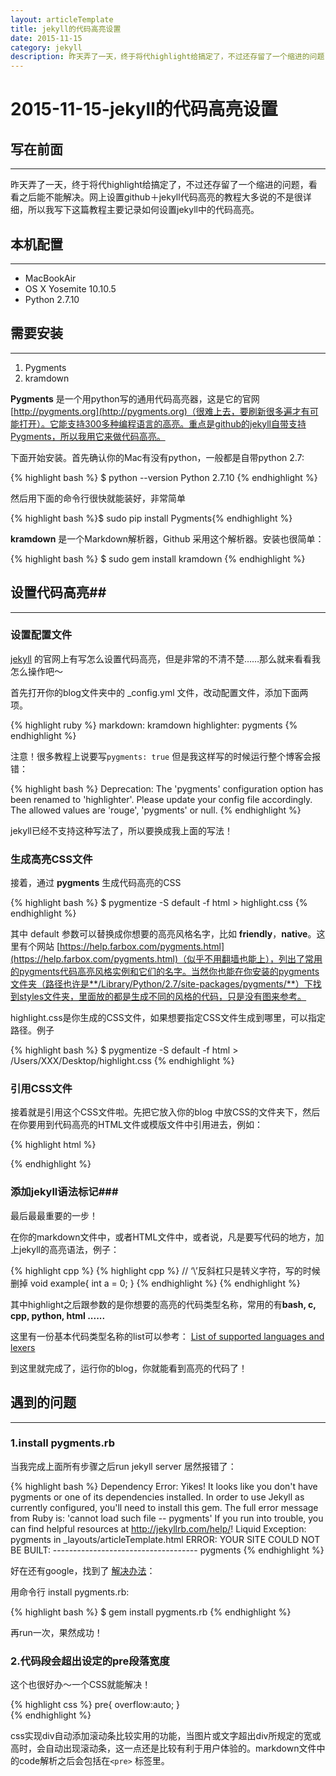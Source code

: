 ```yaml
---
layout: articleTemplate
title: jekyll的代码高亮设置
date: 2015-11-15
category: jekyll
description: 昨天弄了一天，终于将代highlight给搞定了，不过还存留了一个缩进的问题，看看之后能不能解决。网上设置github＋jekyll代码高亮的教程大多说的不是很详细，所以我写下这篇教程主要记录如何设置jekyll中的代码高亮。
---
```



# 2015-11-15-jekyll的代码高亮设置 #


## 写在前面 ##

----------

昨天弄了一天，终于将代highlight给搞定了，不过还存留了一个缩进的问题，看看之后能不能解决。网上设置github＋jekyll代码高亮的教程大多说的不是很详细，所以我写下这篇教程主要记录如何设置jekyll中的代码高亮。

## 本机配置 ##

----------

 - MacBookAir
 - OS X Yosemite 10.10.5
 - Python 2.7.10

## 需要安装 ##

----------

 1. Pygments
 2. kramdown

**Pygments** 是一个用python写的通用代码高亮器，这是它的官网 [http://pygments.org](http://pygments.org)（很难上去，要刷新很多遍才有可能打开）。它能支持300多种编程语言的高亮。重点是github的jekyll自带支持Pygments，所以我用它来做代码高亮。

下面开始安装。首先确认你的Mac有没有python，一般都是自带python 2.7:

{% highlight bash %}
$ python --version
Python 2.7.10
{% endhighlight %}
    
然后用下面的命令行很快就能装好，非常简单

{% highlight bash %}$ sudo pip install Pygments{% endhighlight %}

**kramdown** 是一个Markdown解析器，Github 采用这个解析器。安装也很简单：

{% highlight bash %}
$ sudo gem install kramdown
{% endhighlight %}



## 设置代码高亮##

----------

### 设置配置文件 ###

[jekyll](http://jekyllrb.com/docs/templates/) 的官网上有写怎么设置代码高亮，但是非常的不清不楚……那么就来看看我怎么操作吧～

首先打开你的blog文件夹中的 _config.yml 文件，改动配置文件，添加下面两项。

{% highlight ruby %}
markdown: kramdown
highlighter: pygments
{% endhighlight %}

注意！很多教程上说要写`pygments: true` 但是我这样写的时候运行整个博客会报错：

{% highlight bash %}
Deprecation: The 'pygments' configuration option has been renamed to 'highlighter'. Please update your config file accordingly. The allowed values are 'rouge', 'pygments' or null.
{% endhighlight %}

jekyll已经不支持这种写法了，所以要换成我上面的写法！

### 生成高亮CSS文件 ###

接着，通过 **pygments** 生成代码高亮的CSS

{% highlight bash %}
$ pygmentize -S default -f html > highlight.css
{% endhighlight %}

其中 default 参数可以替换成你想要的高亮风格名字，比如 **friendly**，**native**。这里有个网站 [https://help.farbox.com/pygments.html](https://help.farbox.com/pygments.html)（似乎不用翻墙也能上），列出了常用的pygments代码高亮风格实例和它们的名字。当然你也能在你安装的pygments文件夹（路径也许是**/Library/Python/2.7/site-packages/pygments/**）下找到styles文件夹，里面放的都是生成不同的风格的代码，只是没有图来参考。

highlight.css是你生成的CSS文件，如果想要指定CSS文件生成到哪里，可以指定路径。例子

{% highlight bash %}
$ pygmentize -S default -f html > /Users/XXX/Desktop/highlight.css
{% endhighlight %}

### 引用CSS文件 ###

接着就是引用这个CSS文件啦。先把它放入你的blog 中放CSS的文件夹下，然后在你要用到代码高亮的HTML文件或模版文件中引用进去，例如：

{% highlight html %}
<link rel="stylesheet" type="text/css" href="../../stylesheets/pygments.css" />
{% endhighlight %}

### 添加jekyll语法标记###

最后最最重要的一步！

在你的markdown文件中，或者HTML文件中，或者说，凡是要写代码的地方，加上jekyll的高亮语法，例子：

{% highlight cpp %} 
{\% highlight cpp \%} // ‘\’反斜杠只是转义字符，写的时候删掉
void example{
    int a = 0;
}
{\% endhighlight \%}
{% endhighlight %}

其中highlight之后跟参数的是你想要的高亮的代码类型名称，常用的有**bash, c, cpp,  python, html ......**

这里有一份基本代码类型名称的list可以参考： [List of supported languages and lexers](List%20of%20supported%20languages%20and%20lexers)

到这里就完成了，运行你的blog，你就能看到高亮的代码了！

## 遇到的问题 ##

----------

### 1.install pygments.rb ###
 
当我完成上面所有步骤之后run jekyll server 居然报错了：

{% highlight bash %}
Dependency Error: Yikes! It looks like you don\'t have pygments or one of its dependencies installed. In order to use Jekyll as currently configured, you'll need to install this gem. The full error message from Ruby is: \'cannot load such file -- pygments\' If you run into trouble, you can find helpful resources at http://jekyllrb.com/help/! 
Liquid Exception: pygments in _layouts/articleTemplate.html
        ERROR: YOUR SITE COULD NOT BE BUILT:
            ------------------------------------
        pygments
{% endhighlight %}

好在还有google，找到了 [解决办法](http://stackoverflow.com/questions/33439019/jekyll-serve-didnt-work)：

用命令行 install pygments.rb:

{% highlight bash %}
$ gem install pygments.rb
{% endhighlight %}
    
再run一次，果然成功！

### 2.代码段会超出设定的pre段落宽度 ###

这个也很好办～一个CSS就能解决！

{% highlight css %}
pre{
    overflow:auto;
}    
{% endhighlight %}

css实现div自动添加滚动条比较实用的功能，当图片或文字超出div所规定的宽或高时，会自动出现滚动条，这一点还是比较有利于用户体验的。markdown文件中的code解析之后会包括在`<pre>` 标签里。

